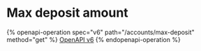 # Max deposit amount

{% openapi-operation spec="v6" path="/accounts/max-deposit" method="get" %}
[OpenAPI v6](https://4401d86825a13bf607936cc3a9f3897a.r2.cloudflarestorage.com/gitbook-x-prod-openapi/raw/6a1682dc9044bab2223c307d53f830da094b85ea326e11f66f772fb62d91c9e9.yaml?X-Amz-Algorithm=AWS4-HMAC-SHA256&X-Amz-Content-Sha256=UNSIGNED-PAYLOAD&X-Amz-Credential=dce48141f43c0191a2ad043a6888781c%2F20251009%2Fauto%2Fs3%2Faws4_request&X-Amz-Date=20251009T054855Z&X-Amz-Expires=172800&X-Amz-Signature=38684b0becd09e2e43161d1c240a47147cf20e09ba5ebbcc4dac84e6167ee0ec&X-Amz-SignedHeaders=host&x-amz-checksum-mode=ENABLED&x-id=GetObject)
{% endopenapi-operation %}

